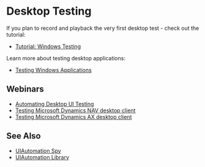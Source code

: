 # Desktop Testing

If you plan to record and playback the very first desktop test - check out the tutorial:

- [Tutorial: Windows Testing](/Guide/twodialogs_sample/)

Learn more about testing desktop applications:

- [Testing Windows Applications](/Guide/windows_applications/)

## Webinars

- [Automating Desktop UI Testing](https://youtu.be/eDJx55s_UVE)
- [Testing Microsoft Dynamics NAV desktop client](https://youtu.be/ZBRBdNnFl-0)
- [Testing Microsoft Dynamics AX desktop client](https://youtu.be/aIh8sMTkQ18)

## See Also

- [UIAutomation Spy](/Guide/object_spy_uiautomation/)
- [UIAutomation Library](/Libraries/ses_lib_uiautomation/)